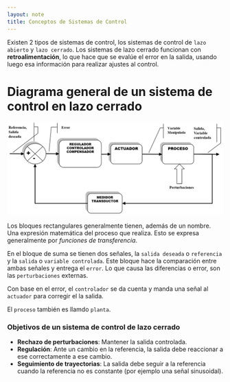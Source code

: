 ```yaml
---
layout: note
title: Conceptos de Sistemas de Control
---
```


Existen 2 tipos de sistemas de control, los sistemas de control de `lazo abierto` y `lazo cerrado`. Los sistemas de lazo cerrado funcionan con **retroalimentación**, lo que hace que se evalúe el error en la salida, usando luego esa información para realizar ajustes al control.

# Diagrama general de un sistema de control en lazo cerrado
![cbc0df2d0ae18bfe93258a7bfb707a60.png](../../img/c826405d00db435d9f5a8a7d93236702.png)

Los bloques rectangulares generalmente tienen, además de un nombre. Una expresión matemática del proceso que realiza. Esto se expresa generalmente por *funciones de transferencia*.

En el bloque de suma se tienen dos señales, la `salida deseada` o `referencia` y la `salida` o `variable controlada`. Este bloque hace la comparación entre ambas señales y entrega el `error`. Lo que causa las diferencias o error, son las `perturbaciones` externas.

Con base en el error, el `controlador` se da cuenta y manda una señal al `actuador` para corregir el la salida.

El `proceso` también es llamdo `planta`.

### Objetivos de un sistema de control de lazo cerrado
* **Rechazo de perturbaciones**: Mantener la salida controlada.
* **Regulación**: Ante un cambio en la referencia, la salida debe reaccionar a ese correctamente a ese cambio.
* **Seguimiento de trayectorias**: La salida debe seguir a la referencia cuando la referencia no es constante (por ejemplo una señal sinusoidal).